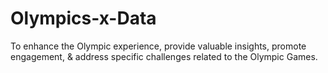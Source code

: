 # Olympics-x-Data
 To enhance the Olympic experience, provide valuable insights, promote engagement, &amp; address specific challenges related to the Olympic Games.
